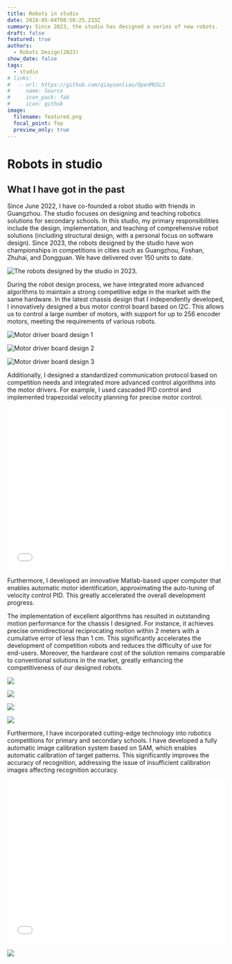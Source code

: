 ```yaml
---
title: Robots in studio
date: 2018-05-04T08:58:25.233Z
summary: Since 2023, the studio has designed a series of new robots.
draft: false
featured: true
authors:
  - Robots Design(2023)
show_date: false
tags:
  - studio
# links:
#   - url: https://github.com/qiayuanliao/OpenMGSLS
#     name: Source
#     icon_pack: fab
#     icon: github
image:
  filename: featured.png
  focal_point: Top
  preview_only: true
---
```

# Robots in studio
## What I have got in the past

Since June 2022, I have co-founded a robot studio with friends in Guangzhou. The studio focuses on designing and teaching robotics solutions for secondary schools. In this studio, my primary responsibilities include the design, implementation, and teaching of comprehensive robot solutions (including structural design, with a personal focus on software design). Since 2023, the robots designed by the studio have won championships in competitions in cities such as Guangzhou, Foshan, Zhuhai, and Dongguan. We have delivered over 150 units to date.

![](project_in_studio.png "The robots designed by the studio in 2023.")

During the robot design process, we have integrated more advanced algorithms to maintain a strong competitive edge in the market with the same hardware. In the latest chassis design that I independently developed, I innovatively designed a bus motor control board based on I2C. This allows us to control a large number of motors, with support for up to 256 encoder motors, meeting the requirements of various robots.

![](pcb_1.png "Motor driver board design 1")

![](pcb_design.png "Motor driver board design 2")

![](board.png "Motor driver board design 3")

Additionally, I designed a standardized communication protocol based on competition needs and integrated more advanced control algorithms into the motor drivers. For example, I used cascaded PID control and implemented trapezoidal velocity planning for precise motor control.

<div style="position: relative; width: 100%; height: 0; padding-bottom: 75%;">
    <iframe src="//player.bilibili.com/player.html?aid=741855502&bvid=BV1gk4y1s7XU&cid=1149897581&page=1" scrolling="no" border="0" frameborder="no" framespacing="0" allowfullscreen="true" style="position:absolute; height: 100%; width: 100%;"> </iframe>
</div>

Furthermore, I developed an innovative Matlab-based upper computer that enables automatic motor identification, approximating the auto-tuning of velocity control PID. This greatly accelerated the overall development progress.

The implementation of excellent algorithms has resulted in outstanding motion performance for the chassis I designed. For instance, it achieves precise omnidirectional reciprocating motion within 2 meters with a cumulative error of less than 1 cm. This significantly accelerates the development of competition robots and reduces the difficulty of use for end-users. Moreover, the hardware cost of the solution remains comparable to conventional solutions in the market, greatly enhancing the competitiveness of our designed robots.

![](dipan.jpg "")

![](auto_pid.jpg "")

![](auto_pid_2.jpg "")

![](auto_pid_3.jpg "")

Furthermore, I have incorporated cutting-edge technology into robotics competitions for primary and secondary schools. I have developed a fully automatic image calibration system based on SAM, which enables automatic calibration of target patterns. This significantly improves the accuracy of recognition, addressing the issue of insufficient calibration images affecting recognition accuracy.


<div style="position: relative; width: 100%; height: 0; padding-bottom: 75%;">
    <iframe src="//player.bilibili.com/player.html?aid=996833420&bvid=BV1qs4y1i7SL&cid=1149897762&page=1" scrolling="no" border="0" frameborder="no" framespacing="0" allowfullscreen="true" style="position:absolute; height: 100%; width: 100%;"> </iframe>
</div>

![](vide_2_tag.png "")